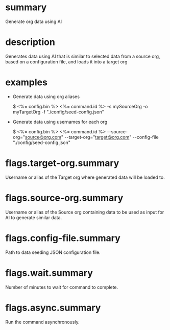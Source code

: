 # summary

Generate org data using AI

# description

Generates data using AI that is similar to selected data from a source org, based on a configuration file, and loads it into a target org

# examples

- Generate data using org aliases
   
  $ <%= config.bin %> <%= command.id %> -s mySourceOrg -o myTargetOrg -f "./config/seed-config.json"

- Generate data using usernames for each org

  $ <%= config.bin %> <%= command.id %> --source-org="source@org.com" --target-org="target@org.com" --config-file "./config/seed-config.json"

# flags.target-org.summary

Username or alias of the Target org where generated data will be loaded to.

# flags.source-org.summary

Username or alias of the Source org containing data to be used as input for AI to generate similar data.

# flags.config-file.summary

Path to data seeding JSON configuration file.

# flags.wait.summary

Number of minutes to wait for command to complete.

# flags.async.summary

Run the command asynchronously.
